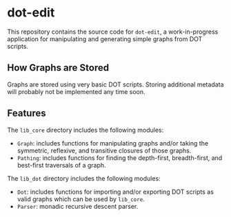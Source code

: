 # dot-edit

This repository contains the source code for `dot-edit`, a work-in-progress application for manipulating and generating simple graphs from DOT scripts.

## How Graphs are Stored

Graphs are stored using very basic DOT scripts. Storing additional metadata will probably not be implemented any time soon.

## Features

The `lib_core` directory includes the following modules:
 - `Graph`: includes functions for manipulating graphs and/or taking the symmetric, reflexive, and transitive closures of those graphs.
 - `Pathing`: includes functions for finding the depth-first, breadth-first, and best-first traversals of a graph.

The `lib_dot` directory includes the following modules:
 - `Dot`: includes functions for importing and/or exporting DOT scripts as valid graphs which can be used by `lib_core`.
 - `Parser`: monadic recursive descent parser.

